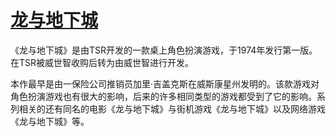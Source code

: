 # [龙与地下城](c01/gamejj.md)

《龙与地下城》是由TSR开发的一款桌上角色扮演游戏，于1974年发行第一版。在TSR被威世智收购后转为由威世智进行开发。

 本作最早是由一保险公司推销员加里·吉盖克斯在威斯康星州发明的。该款游戏对角色扮演游戏也有很大的影响，后来的许多相同类型的游戏都受到了它的影响。系列相关的还有同名的电影《龙与地下城》与街机游戏《龙与地下城》以及网络游戏《龙与地下城》等。